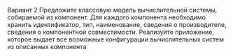 Вариант 2
Предложите классовую модель вычислительной системы, собираемой из
компонент. Для каждого компонента необходимо хранить идентификатор,
тип, наименование, сведения о производителе, сведения о компонентной
совместимости. Реализуйте приложение, которое выдает все возможные
конфигурации вычислительных систем из описанных компонента 
